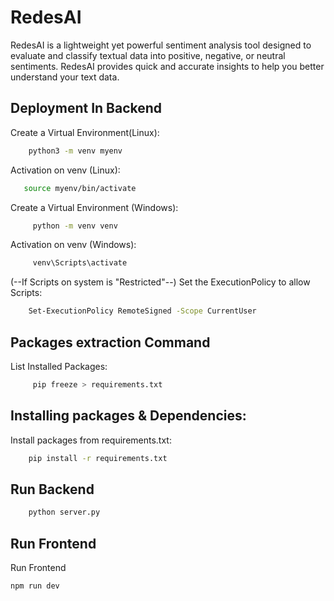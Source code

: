 
# RedesAI


RedesAI is a lightweight yet powerful sentiment analysis tool designed to evaluate and classify textual data into positive, negative, or neutral sentiments.  RedesAI provides quick and accurate insights to help you better understand your text data.

## Deployment In Backend



Create a Virtual Environment(Linux):

```bash
    python3 -m venv myenv
```
Activation on venv (Linux):
```bash
   source myenv/bin/activate
```

Create a Virtual Environment (Windows):
```bash
     python -m venv venv
```

Activation on venv (Windows):
```bash
     venv\Scripts\activate
```
(--If Scripts on system is "Restricted"--)
Set the ExecutionPolicy to allow Scripts:
```bash
    Set-ExecutionPolicy RemoteSigned -Scope CurrentUser
```
## Packages extraction Command

List Installed Packages:
```bash
     pip freeze > requirements.txt

```
## Installing packages & Dependencies:

Install packages from requirements.txt:

```bash
    pip install -r requirements.txt

```
    
## Run Backend

```bash
    python server.py
```
## Run Frontend

Run Frontend
```bash
npm run dev
```
